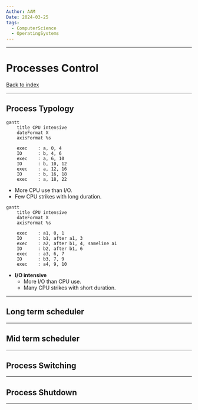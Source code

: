 ```yaml
---
Author: AAM
Date: 2024-03-25
tags:
  - ComputerScience
  - OperatingSystems
---
```

---
# Processes Control

[Back to index](../OS.md)

---
## Process Typology

```mermaid
gantt
    title CPU intensive
    dateFormat X
    axisFormat %s
    
    exec    : a, 0, 4
    IO      : b, 4, 6
    exec    : a, 6, 10
    IO      : b, 10, 12
    exec    : a, 12, 16
    IO      : b, 16, 18
    exec    : a, 18, 22
```
- More CPU use than I/O.
- Few CPU strikes with long duration.

```mermaid
gantt
    title CPU intensive
    dateFormat X
    axisFormat %s
    
    exec    : a1, 0, 1
    IO      : b1, after a1, 3
    exec    : a2, after b1, 4, sameline a1
    IO      : b2, after b1, 6
    exec    : a3, 6, 7
    IO      : b3, 7, 9
    exec    : a4, 9, 10
```

- **I/O intensive**
	- More I/O than CPU use.
	- Many CPU strikes with short duration.


---
## Long term scheduler

---
## Mid term scheduler

---
## Process Switching

---
## Process Shutdown

---